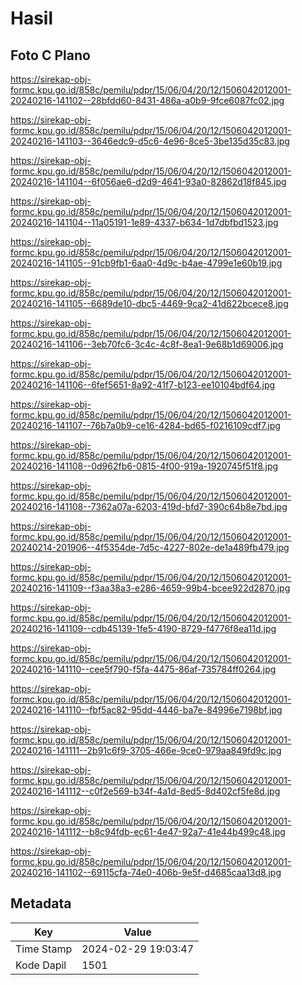 # Hasil

## Foto C Plano

https://sirekap-obj-formc.kpu.go.id/858c/pemilu/pdpr/15/06/04/20/12/1506042012001-20240216-141102--28bfdd60-8431-486a-a0b9-9fce6087fc02.jpg

https://sirekap-obj-formc.kpu.go.id/858c/pemilu/pdpr/15/06/04/20/12/1506042012001-20240216-141103--3646edc9-d5c6-4e96-8ce5-3be135d35c83.jpg

https://sirekap-obj-formc.kpu.go.id/858c/pemilu/pdpr/15/06/04/20/12/1506042012001-20240216-141104--6f056ae6-d2d9-4641-93a0-82862d18f845.jpg

https://sirekap-obj-formc.kpu.go.id/858c/pemilu/pdpr/15/06/04/20/12/1506042012001-20240216-141104--11a05191-1e89-4337-b634-1d7dbfbd1523.jpg

https://sirekap-obj-formc.kpu.go.id/858c/pemilu/pdpr/15/06/04/20/12/1506042012001-20240216-141105--91cb9fb1-6aa0-4d9c-b4ae-4799e1e60b19.jpg

https://sirekap-obj-formc.kpu.go.id/858c/pemilu/pdpr/15/06/04/20/12/1506042012001-20240216-141105--6689de10-dbc5-4469-9ca2-41d622bcece8.jpg

https://sirekap-obj-formc.kpu.go.id/858c/pemilu/pdpr/15/06/04/20/12/1506042012001-20240216-141106--3eb70fc6-3c4c-4c8f-8ea1-9e68b1d69006.jpg

https://sirekap-obj-formc.kpu.go.id/858c/pemilu/pdpr/15/06/04/20/12/1506042012001-20240216-141106--6fef5651-8a92-41f7-b123-ee10104bdf64.jpg

https://sirekap-obj-formc.kpu.go.id/858c/pemilu/pdpr/15/06/04/20/12/1506042012001-20240216-141107--76b7a0b9-ce16-4284-bd65-f0216109cdf7.jpg

https://sirekap-obj-formc.kpu.go.id/858c/pemilu/pdpr/15/06/04/20/12/1506042012001-20240216-141108--0d962fb6-0815-4f00-919a-1920745f51f8.jpg

https://sirekap-obj-formc.kpu.go.id/858c/pemilu/pdpr/15/06/04/20/12/1506042012001-20240216-141108--7362a07a-6203-419d-bfd7-390c64b8e7bd.jpg

https://sirekap-obj-formc.kpu.go.id/858c/pemilu/pdpr/15/06/04/20/12/1506042012001-20240214-201906--4f5354de-7d5c-4227-802e-de1a489fb479.jpg

https://sirekap-obj-formc.kpu.go.id/858c/pemilu/pdpr/15/06/04/20/12/1506042012001-20240216-141109--f3aa38a3-e286-4659-99b4-bcee922d2870.jpg

https://sirekap-obj-formc.kpu.go.id/858c/pemilu/pdpr/15/06/04/20/12/1506042012001-20240216-141109--cdb45139-1fe5-4190-8729-f4776f8ea11d.jpg

https://sirekap-obj-formc.kpu.go.id/858c/pemilu/pdpr/15/06/04/20/12/1506042012001-20240216-141110--cee5f790-f5fa-4475-86af-735784ff0264.jpg

https://sirekap-obj-formc.kpu.go.id/858c/pemilu/pdpr/15/06/04/20/12/1506042012001-20240216-141110--fbf5ac82-95dd-4446-ba7e-84996e7198bf.jpg

https://sirekap-obj-formc.kpu.go.id/858c/pemilu/pdpr/15/06/04/20/12/1506042012001-20240216-141111--2b91c6f9-3705-466e-9ce0-979aa849fd9c.jpg

https://sirekap-obj-formc.kpu.go.id/858c/pemilu/pdpr/15/06/04/20/12/1506042012001-20240216-141112--c0f2e569-b34f-4a1d-8ed5-8d402cf5fe8d.jpg

https://sirekap-obj-formc.kpu.go.id/858c/pemilu/pdpr/15/06/04/20/12/1506042012001-20240216-141112--b8c94fdb-ec61-4e47-92a7-41e44b499c48.jpg

https://sirekap-obj-formc.kpu.go.id/858c/pemilu/pdpr/15/06/04/20/12/1506042012001-20240216-141102--69115cfa-74e0-406b-9e5f-d4685caa13d8.jpg


## Metadata

| Key        | Value               |
| ---------- | ------------------- |
| Time Stamp | 2024-02-29 19:03:47 |
| Kode Dapil | 1501                |



